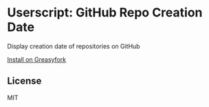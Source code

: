 # Userscript: GitHub Repo Creation Date

Display creation date of repositories on GitHub

[Install on Greasyfork](https://greasyfork.org/scripts/[id])

## License

MIT
